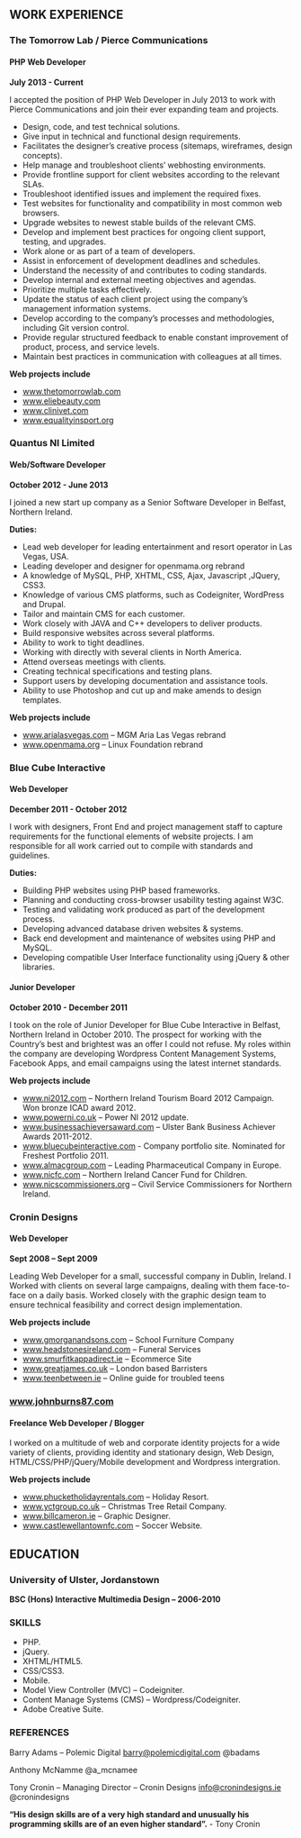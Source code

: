 ## WORK EXPERIENCE

### The Tomorrow Lab / Pierce Communications
#### PHP Web Developer
__July 2013 - Current__

I accepted the position of PHP Web Developer in July 2013 to work with Pierce Communications and join their ever expanding team and projects.

* Design, code, and test technical solutions. 
* Give input in technical and functional design requirements. 
* Facilitates the designer’s creative process (sitemaps, wireframes, design concepts). 
* Help manage and troubleshoot clients’ webhosting environments. 
* Provide frontline support for client websites according to the relevant SLAs. 
* Troubleshoot identified issues and implement the required fixes. 
* Test websites for functionality and compatibility in most common web browsers. 
* Upgrade websites to newest stable builds of the relevant CMS. 
* Develop and implement best practices for ongoing client support, testing, and upgrades. 
* Work alone or as part of a team of developers. 
* Assist in enforcement of development deadlines and schedules. 
* Understand the necessity of and contributes to coding standards. 
* Develop internal and external meeting objectives and agendas. 
* Prioritize multiple tasks effectively. 
* Update the status of each client project using the company’s management information systems. 
* Develop according to the company’s processes and methodologies, including Git version control. 
* Provide regular structured feedback to enable constant improvement of product, process, and service levels. 
* Maintain best practices in communication with colleagues at all times.

__Web projects include__
* www.thetomorrowlab.com
* www.eliebeauty.com
* www.clinivet.com
* www.equalityinsport.org

### Quantus NI Limited
#### Web/Software Developer
__October 2012 - June 2013__

I joined a new start up company as a Senior Software Developer in Belfast, Northern Ireland.

__Duties:__
* Lead  web developer for leading entertainment and resort operator in Las Vegas, USA.
* Leading developer and designer for openmama.org rebrand
* A knowledge of MySQL, PHP, XHTML, CSS, Ajax, Javascript ,JQuery, CSS3.
* Knowledge of various CMS platforms, such as Codeigniter, WordPress and Drupal.
* Tailor and maintain CMS for each customer.
* Work closely with JAVA and C++ developers to deliver products.
* Build responsive websites across several platforms.
* Ability to work to tight deadlines.
* Working with directly with several clients in North America.
* Attend overseas meetings with clients.
* Creating technical specifications and testing plans.
* Support users by developing documentation and assistance tools.
* Ability to use Photoshop and cut up and make amends to design templates.

__Web projects include__
* www.arialasvegas.com – MGM Aria Las Vegas rebrand
* www.openmama.org – Linux Foundation rebrand

### Blue Cube Interactive 
#### Web Developer
__December 2011 - October 2012__

I work with designers, Front End and project management staff to capture requirements for the functional elements of website projects. I am responsible for all work carried out to compile with standards and guidelines.

__Duties:__
* Building PHP websites using PHP based frameworks.
* Planning and conducting cross-browser usability testing against W3C.
* Testing and validating work produced as part of the development process.
* Developing advanced database driven websites & systems. 
* Back end development and maintenance of websites using PHP and MySQL.
* Developing compatible User Interface functionality using jQuery & other libraries.


#### Junior Developer
__October 2010 - December 2011__

I took on the role of Junior Developer for Blue Cube Interactive in Belfast, Northern Ireland in October 2010. The prospect for working with the Country’s best and brightest was an offer I could not refuse. My roles within the company are developing Wordpress Content Management Systems, Facebook Apps, and email campaigns using the latest internet standards.

__Web projects include__
* www.ni2012.com – Northern Ireland Tourism Board 2012 Campaign. Won bronze ICAD award 2012.
* www.powerni.co.uk – Power NI 2012 update.
* www.businessachieversaward.com – Ulster Bank Business Achiever Awards 2011-2012.
* www.bluecubeinteractive.com - Company portfolio site. Nominated for Freshest Portfolio 2011.
* www.almacgroup.com – Leading Pharmaceutical Company in Europe.
* www.nicfc.com – Northern Ireland Cancer Fund for Children.
* www.nicscommissioners.org – Civil Service Commissioners for Northern Ireland.


### Cronin Designs
#### Web Developer
__Sept  2008 – Sept 2009__

Leading Web Developer for a small, successful company in Dublin, Ireland. I Worked with clients on several large campaigns, dealing with them face-to-face on a daily basis. Worked closely with the graphic design team to ensure technical feasibility and correct design implementation.

__Web projects include__
* www.gmorganandsons.com – School Furniture Company
* www.headstonesireland.com – Funeral Services
* www.smurfitkappadirect.ie – Ecommerce Site
* www.greatjames.co.uk – London based Barristers
* www.teenbetween.ie – Online guide for troubled teens

### www.johnburns87.com
#### Freelance Web Developer / Blogger

I worked on a multitude of web and corporate identity projects for a wide variety of clients, providing identity and stationary design, Web Design, HTML/CSS/PHP/jQuery/Mobile development and Wordpress intergration.

__Web projects include__

* www.phucketholidayrentals.com – Holiday Resort.
* www.yctgroup.co.uk – Christmas Tree Retail Company.
* www.billcameron.ie – Graphic Designer.
* www.castlewellantownfc.com – Soccer Website.


## EDUCATION

### University of Ulster, Jordanstown
__BSC (Hons) Interactive Multimedia Design – 2006-2010__

### SKILLS
* PHP.
* jQuery.
* XHTML/HTML5.
* CSS/CSS3.
* Mobile.
* Model View Controller (MVC) – Codeigniter.
* Content Manage Systems (CMS) – Wordpress/Codeigniter.
* Adobe Creative Suite.

### REFERENCES

Barry Adams – Polemic Digital
barry@polemicdigital.com
@badams

Anthony McNamme
@a_mcnamee

Tony Cronin – Managing Director – Cronin Designs
info@cronindesigns.ie
@cronindesigns

__“His design skills are of a very high standard and unusually his programming skills are of an even higher standard”.__ - Tony Cronin
